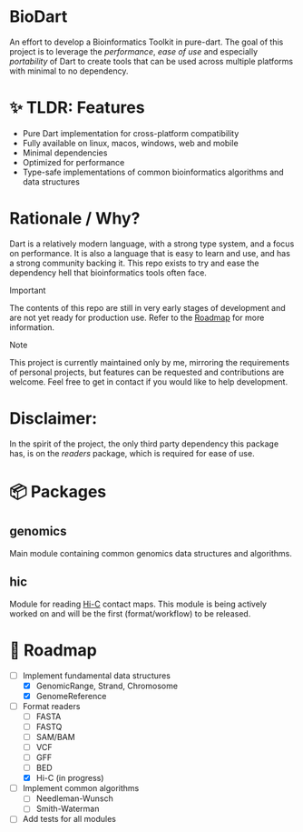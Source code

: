 # BioDart
An effort to develop a Bioinformatics Toolkit in pure-dart. The goal of this project is to leverage the _performance_, _ease of use_ and especially _portability_ of Dart to create tools that can be used across multiple platforms with minimal to no dependency.


# ✨ TLDR: Features

- Pure Dart implementation for cross-platform compatibility
- Fully available on linux, macos, windows, web and mobile
- Minimal dependencies 
- Optimized for performance
- Type-safe implementations of common bioinformatics algorithms and data structures

# Rationale / Why?
Dart is a relatively modern language, with a strong type system, and a focus on performance. It is also a language that is easy to learn and use, and has a strong community backing it. This repo exists to try and ease the dependency hell that bioinformatics tools often face. 

> [!IMPORTANT]
> The contents of this repo are still in very early stages of development and are not yet ready for production use. Refer to the [Roadmap](#roadmap) for more information.

> [!Note] 
> This project is currently maintained only by me, mirroring the requirements of personal projects, but features can be requested and contributions are welcome. Feel free to get in contact if you would like to help development.

# Disclaimer:
In the spirit of the project, the only third party dependency this package has, is on the _readers_ package, which is required for ease of use. 
 
# 📦 Packages
## genomics
Main module containing common genomics data structures and algorithms.

## hic
Module for reading [Hi-C](https://en.wikipedia.org/wiki/Hi-C_(genomic_analysis_technique)) contact maps. This module is being actively worked on and will be the first (format/workflow) to be released.


# 🚀 Roadmap
- [ ] Implement fundamental data structures
    - [x] GenomicRange, Strand, Chromosome
    - [x] GenomeReference
- [ ] Format readers
    - [ ] FASTA
    - [ ] FASTQ
    - [ ] SAM/BAM
    - [ ] VCF
    - [ ] GFF
    - [ ] BED
    - [x] Hi-C (in progress)  
- [ ] Implement common algorithms
    - [ ] Needleman-Wunsch
    - [ ] Smith-Waterman

- [ ] Add tests for all modules
